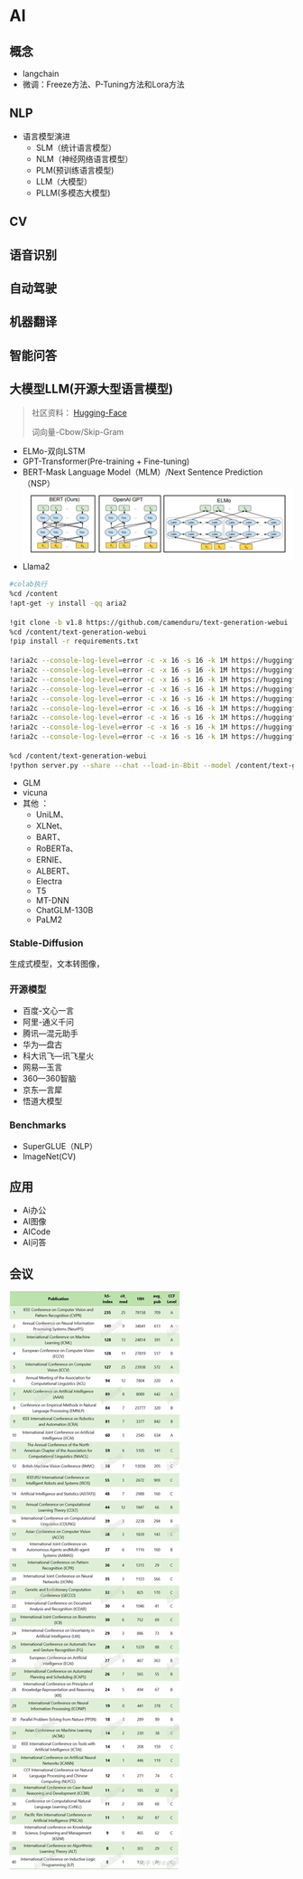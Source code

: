 # AI

## 概念
* langchain
* 微调：Freeze方法、P-Tuning方法和Lora方法


## NLP
- 语言模型演进
  - SLM（统计语言模型）
  - NLM（神经网络语言模型）
  - PLM(预训练语言模型)
  - LLM（大模型）
  - PLLM(多模态大模型)

## CV

## 语音识别
## 自动驾驶
## 机器翻译
## 智能问答

## 大模型LLM(开源大型语言模型)
> 社区资料： [Hugging-Face](https://g.126.fm/01WwwzE)
>
> 词向量-Cbow/Skip-Gram

- ELMo-双向LSTM
- GPT-Transformer(Pre-training + Fine-tuning)
- BERT-Mask Language Model（MLM）/Next Sentence Prediction（NSP）
  ![img.png](img.png)
- Llama2
```bash
#colab执行
%cd /content
!apt-get -y install -qq aria2

!git clone -b v1.8 https://github.com/camenduru/text-generation-webui
%cd /content/text-generation-webui
!pip install -r requirements.txt

!aria2c --console-log-level=error -c -x 16 -s 16 -k 1M https://huggingface.co/4bit/Llama-2-13b-chat-hf/resolve/main/model-00001-of-00003.safetensors -d /content/text-generation-webui/models/Llama-2-13b-chat-hf -o model-00001-of-00003.safetensors
!aria2c --console-log-level=error -c -x 16 -s 16 -k 1M https://huggingface.co/4bit/Llama-2-13b-chat-hf/resolve/main/model-00002-of-00003.safetensors -d /content/text-generation-webui/models/Llama-2-13b-chat-hf -o model-00002-of-00003.safetensors
!aria2c --console-log-level=error -c -x 16 -s 16 -k 1M https://huggingface.co/4bit/Llama-2-13b-chat-hf/resolve/main/model-00003-of-00003.safetensors -d /content/text-generation-webui/models/Llama-2-13b-chat-hf -o model-00003-of-00003.safetensors
!aria2c --console-log-level=error -c -x 16 -s 16 -k 1M https://huggingface.co/4bit/Llama-2-13b-chat-hf/raw/main/model.safetensors.index.json -d /content/text-generation-webui/models/Llama-2-13b-chat-hf -o model.safetensors.index.json
!aria2c --console-log-level=error -c -x 16 -s 16 -k 1M https://huggingface.co/4bit/Llama-2-13b-chat-hf/raw/main/special_tokens_map.json -d /content/text-generation-webui/models/Llama-2-13b-chat-hf -o special_tokens_map.json
!aria2c --console-log-level=error -c -x 16 -s 16 -k 1M https://huggingface.co/4bit/Llama-2-13b-chat-hf/resolve/main/tokenizer.model -d /content/text-generation-webui/models/Llama-2-13b-chat-hf -o tokenizer.model
!aria2c --console-log-level=error -c -x 16 -s 16 -k 1M https://huggingface.co/4bit/Llama-2-13b-chat-hf/raw/main/tokenizer_config.json -d /content/text-generation-webui/models/Llama-2-13b-chat-hf -o tokenizer_config.json
!aria2c --console-log-level=error -c -x 16 -s 16 -k 1M https://huggingface.co/4bit/Llama-2-13b-chat-hf/raw/main/config.json -d /content/text-generation-webui/models/Llama-2-13b-chat-hf -o config.json
!aria2c --console-log-level=error -c -x 16 -s 16 -k 1M https://huggingface.co/4bit/Llama-2-13b-chat-hf/raw/main/generation_config.json -d /content/text-generation-webui/models/Llama-2-13b-chat-hf -o generation_config.json

%cd /content/text-generation-webui
!python server.py --share --chat --load-in-8bit --model /content/text-generation-webui/models/Llama-2-13b-chat-hf
```
- GLM
- vicuna
- 其他 ：
  - UniLM、
  - XLNet、
  - BART、
  - RoBERTa、
  - ERNIE、
  - ALBERT、
  - Electra
  - T5
  - MT-DNN
  - ChatGLM-130B
  - PaLM2


### Stable-Diffusion
生成式模型，文本转图像，
### 开源模型
- 百度-文心一言
- 阿里-通义千问
- 腾讯—混元助手
- 华为—盘古
- 科大讯飞—讯飞星火
- 网易—玉言
- 360—360智脑
- 京东—言犀
- 悟道大模型
### Benchmarks
- SuperGLUE（NLP）
- ImageNet(CV)

## 应用
- Ai办公
- AI图像
- AICode
- AI问答


## 会议
![img_1.png](img_1.png)
